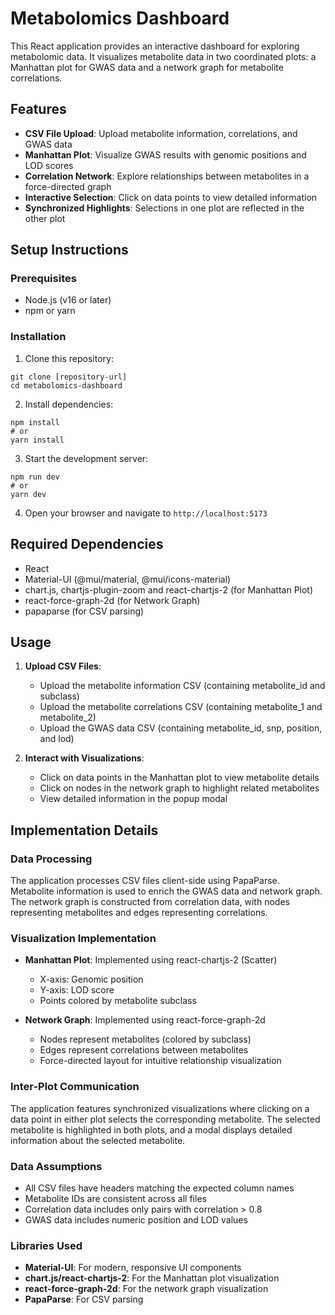 # Metabolomics Dashboard

This React application provides an interactive dashboard for exploring metabolomic data. It visualizes metabolite data in two coordinated plots: a Manhattan plot for GWAS data and a network graph for metabolite correlations.

## Features

- **CSV File Upload**: Upload metabolite information, correlations, and GWAS data
- **Manhattan Plot**: Visualize GWAS results with genomic positions and LOD scores
- **Correlation Network**: Explore relationships between metabolites in a force-directed graph
- **Interactive Selection**: Click on data points to view detailed information
- **Synchronized Highlights**: Selections in one plot are reflected in the other plot

## Setup Instructions

### Prerequisites

- Node.js (v16 or later)
- npm or yarn

### Installation

1. Clone this repository:

```
git clone [repository-url]
cd metabolomics-dashboard
```

2. Install dependencies:

```
npm install
# or
yarn install
```

3. Start the development server:

```
npm run dev
# or
yarn dev
```

4. Open your browser and navigate to `http://localhost:5173`

## Required Dependencies

- React
- Material-UI (@mui/material, @mui/icons-material)
- chart.js, chartjs-plugin-zoom and react-chartjs-2 (for Manhattan Plot)
- react-force-graph-2d (for Network Graph)
- papaparse (for CSV parsing)

## Usage

1. **Upload CSV Files**:

   - Upload the metabolite information CSV (containing metabolite_id and subclass)
   - Upload the metabolite correlations CSV (containing metabolite_1 and metabolite_2)
   - Upload the GWAS data CSV (containing metabolite_id, snp, position, and lod)

2. **Interact with Visualizations**:
   - Click on data points in the Manhattan plot to view metabolite details
   - Click on nodes in the network graph to highlight related metabolites
   - View detailed information in the popup modal

## Implementation Details

### Data Processing

The application processes CSV files client-side using PapaParse. Metabolite information is used to enrich the GWAS data and network graph. The network graph is constructed from correlation data, with nodes representing metabolites and edges representing correlations.

### Visualization Implementation

- **Manhattan Plot**: Implemented using react-chartjs-2 (Scatter)

  - X-axis: Genomic position
  - Y-axis: LOD score
  - Points colored by metabolite subclass

- **Network Graph**: Implemented using react-force-graph-2d
  - Nodes represent metabolites (colored by subclass)
  - Edges represent correlations between metabolites
  - Force-directed layout for intuitive relationship visualization

### Inter-Plot Communication

The application features synchronized visualizations where clicking on a data point in either plot selects the corresponding metabolite. The selected metabolite is highlighted in both plots, and a modal displays detailed information about the selected metabolite.

### Data Assumptions

- All CSV files have headers matching the expected column names
- Metabolite IDs are consistent across all files
- Correlation data includes only pairs with correlation > 0.8
- GWAS data includes numeric position and LOD values

### Libraries Used

- **Material-UI**: For modern, responsive UI components
- **chart.js/react-chartjs-2**: For the Manhattan plot visualization
- **react-force-graph-2d**: For the network graph visualization
- **PapaParse**: For CSV parsing
